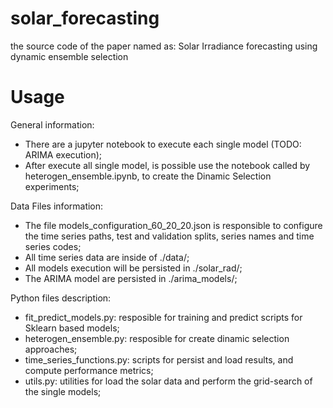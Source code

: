# solar_forecasting
the source code of the paper named as: Solar Irradiance forecasting using dynamic ensemble selection


# Usage
General information: 
- There are a jupyter notebook to execute each single model (TODO: ARIMA execution);
- After execute all single model, is possible use the notebook called by heterogen_ensemble.ipynb, to create the Dinamic Selection experiments;

Data Files information:
- The file models_configuration_60_20_20.json is responsible to configure the time series paths, test and validation splits,  series names and time series codes;
- All time series data are inside of ./data/;
- All models execution will be persisted in ./solar_rad/;
- The ARIMA model are persisted in ./arima_models/;

Python files description:
- fit_predict_models.py: resposible for training and predict scripts for Sklearn based models;
- heterogen_ensemble.py: resposible for create dinamic selection approaches;
- time_series_functions.py: scripts for persist and load results, and compute performance metrics;
- utils.py: utilities for load the solar data and perform the grid-search of the single models;
